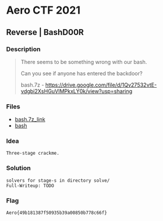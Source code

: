 # Aero CTF 2021

## Reverse | BashD00R

### Description

> There seems to be something wrong with our bash. 
> 
> Can you see if anyone has entered the backdoor? 
> 
> bash.7z - https://drive.google.com/file/d/1Qv27532vtE-vdgbi2XsHGuVlMPkxLY0k/view?usp=sharing
>

### Files

- [bash.7z_link](deploy/bash.7z_link)
- [bash](deploy/bash)

### Idea
    Three-stage crackme. 
    
### Solution
    solvers for stage-s in directory solve/
    Full-Writeup: TODO
    

### Flag

`Aero{49b181387f50935b39a00850b778c66f}`
